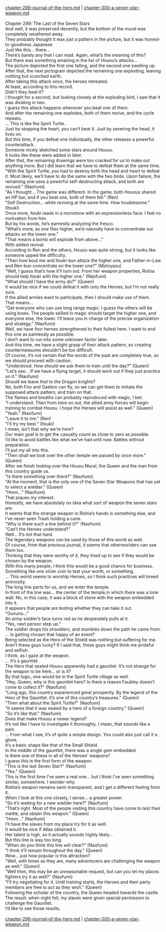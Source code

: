 [chapter-298-journal-of-the-hero.md](./chapter-298-journal-of-the-hero.md) | [chapter-300-a-seven-star-weapon.md](./chapter-300-a-seven-star-weapon.md) <br/>
<br/>
Chapter 299: The Last of the Seven Stars<br/>
And well, it was preserved decently, but the bottom of the mural was completely weathered away.<br/>
They probably thought it was just a pattern in the picture, but it was honest-to-goodness Japanese<br/>
Just like this… there…<br/>
There’s barely any that I can read. Again, what’s the meaning of this?<br/>
But there was something amazing in the list of Houou’s attacks…<br/>
The picture depicted the first one falling, and the second one swelling up.<br/>
After that, the next pictogram depicted the remaining one exploding, leaving nothing but scorched earth.<br/>
After taking this attack once, the heroes retreated.<br/>
At least, according to this record.<br/>
Didn’t they beat it?<br/>
I thought for a second, but looking closely at the exploding bird, I saw that it was dividing in two.<br/>
I guess this attack happens whenever you beat one of them.<br/>
And after the remaining one explodes, both of them revive, and the cycle repeats.<br/>
… This is like the Spirit Turtle.<br/>
Just by stopping the heart, you can’t beat it. Just by severing the head, it lives on.<br/>
But this time, if you defeat one individually, the other releases a powerful counterattack.<br/>
Someone nicely sketched some stars around Houou.<br/>
It looks like these were added in later.<br/>
After that, the remaining drawings were too cracked for us to make out anything more. But I did learn that we have to defeat them at the same time.<br/>
"With the Spirit Turtle, you had to destroy both the head and heart to defeat it. Most likely, we’ll have to do the same with the two birds. Upon failure, the remaining one uses a powerful self-destructing attack, and both are revived." (Naofumi)<br/>
"As I thought… The game was different. In the game, both Houous shared an HP bar, and if you beat one, both of them fell." (Ren)<br/>
"Self Destruction… while reviving at the same time. How troublesome." (Itsuki)<br/>
Once more, Itsuki reads in a monotone with an expressionless face. I feel no motivation from him.<br/>
But by his words, he’s earnestly analyzing the fresco.<br/>
"What’s more, as one flies higher, we’d naturally have to concentrate our attacks on the lower one."<br/>
"That means a bomb will explode from above…"<br/>
With added revival.<br/>
According to Ren and the others, Houou was quite strong, but it looks like someone upped the difficulty.<br/>
"Then how bout me and Itsuki-kun attack the higher one, and Father-in-Law and Ren-kun concentrate on the lower one?" (Motoyasu)<br/>
"Well, I guess that’s how it’ll turn out. From her weapon properties, Rishia should help Itsuki with the higher one." (Naofumi)<br/>
"What should I have the army do?" (Queen)<br/>
It would be nice if we could defeat it with only the Heroes, but I’m not really sure.<br/>
If the allied armies want to participate, then I should make use of them.<br/>
That means…<br/>
"Get everyone who can use long range magic. I guess the others will be using bows. The people skilled in magic should target the higher one, and everyone else, the lower. I’ll leave you in charge of the precise organization and strategy." (Naofumi)<br/>
Well, we have four heroes strengthened to their fullest here. I want to end this one as painlessly as possible.<br/>
I don’t want to run into some unknown factor later.<br/>
And this time, we have a slight grasp of their attack pattern, so creating countermeasures shouldn’t be too difficult.<br/>
Of course, it’s not certain that the words of the past are completely true, so we should proceed with caution.<br/>
"Understood. How should we ask them to train until the day?" (Queen)<br/>
"Let’s see… If we have a flying target, it should work out if they just practice on it." (Naofumi)<br/>
Should we leave that to the Dragon knights?<br/>
No, both Firo and Gaelion can fly, so we can get them to imitate the supposed attack pattern, and train on that.<br/>
The flames and breaths can probably reproduced with magic, I bet.<br/>
"I understand. Then from here on out, the allied army forces will begin training to combat Houou. I hope the Heroes will assist as well." (Queen)<br/>
"Yeah." (Naofumi)<br/>
"Leave it to me." (Ren)<br/>
"I’ll try my best." (Itsuki)<br/>
I mean, isn’t that why we’re here?<br/>
Our main goal is to get the casualty count as close to zero as possible.<br/>
I’d like to avoid battles like what we’ve had until now. Battles without preparation.<br/>
I’ll put my all into this.<br/>
"Then shall we look over the other temple we passed by once more." (Queen)<br/>
After we finish looking over the Houou Mural, the Queen and the man from this country guide us.<br/>
"Is there something over there?" (Naofumi)<br/>
"At the moment, that is the only one of the Seven Star Weapons that has yet to select a wielder." (Queen)<br/>
"Hmm…" (Naofumi)<br/>
That piques my interest.<br/>
Honestly, we have absolutely no idea what sort of weapon the seven stars are.<br/>
It seems that the strange weapon in Rishia’s hands is something else, and I’ve never seen Trash holding a cane.<br/>
"Why is there such a line behind it?" (Naofumi)<br/>
"Can’t the Heroes understand?"<br/>
Well… It’s not that hard.<br/>
The legendary weapons can be used by those of this world as well.<br/>
Of course, from that previous journal, it seems that otherworlders can use them too.<br/>
Thinking that they were worthy of it, they lined up to see if they would be chosen by the weapon.<br/>
With this many people, I think this would be a good chance for business.<br/>
Something like one silver coin to test your worth, or something.<br/>
… This world seems to worship Heroes, so I think such practices will breed animosity.<br/>
The long line parts for us, and we enter the temple.<br/>
In front of the line was… the center of the temple,in which there was a lone wall. No, in this case, it was a block of stone with the weapon embedded into it.<br/>
It appears that people are testing whether they can take it out.<br/>
"Gununu…"<br/>
An army soldier’s face turns red as he desperately pulls at it.<br/>
"Yes, next person step up."<br/>
The soldier drops his shoulders, and stumbles down the path he came from.<br/>
… Is getting chosen that happy of an event?<br/>
Being selected as the Hero of the Shield was nothing but suffering for me.<br/>
Aren’t these guys lucky? If I said that, these guys might think me prideful and selfish.<br/>
I think, as I gaze at the weapon.<br/>
… It’s a gauntlet.<br/>
The Hero that sealed Houou apparently had a gauntlet. It’s not strange for the weapon to be here… or is it?<br/>
By that logic, one would be in the Spirit Turtle village as well.<br/>
"Hey, Queen, why is this gauntlet here? Is there a reason Faubley doesn’t come to collect it?" (Naofumi)<br/>
"Long ago, this country experienced great prosperity. By the legend of the Hero of the Gauntlet. It’s one of this country’s treasures." (Queen)<br/>
"Then what about the Spirit Turtle?" (Naofumi)<br/>
"It seems that it was sealed by a hero of a foreign country." (Queen)<br/>
"So it’s like that." (Naofumi)<br/>
Does that make Houou a newer legend?<br/>
It’s not like I have to investigate it thoroughly. I mean, that sounds like a pain.<br/>
… From what I see, it’s of quite a simple design. You could also just call it a glove.<br/>
It’s a basic shape like that of the Small Shield.<br/>
In the middle of the gauntlet, there was a single gem embedded.<br/>
Is there one of these in all of the Heroes’ weapons?<br/>
I guess this is the first form of the weapon.<br/>
"This is the last Seven Star?" (Naofumi)<br/>
"Yes." (Queen)<br/>
This is the first time I’ve seen a real one… but I think I’ve seen something similar, somewhere. I wonder why.<br/>
Rishia’s weapon remains semi-transparent, and I get a different feeling from it.<br/>
When I look at this one closely, I sense… a greater power.<br/>
"So it’s waiting for a new wielder here?" (Naofumi)<br/>
"That’s right. Most of the people visiting this country have come to test their mettle, and obtain this weapon." (Queen)<br/>
"Hmm…" (Naofumi)<br/>
I’ll have the slaves from my place try for it as well.<br/>
It would be nice if Atlas obtained it.<br/>
Her talent is high, so it actually sounds highly likely…<br/>
But this line is way too long.<br/>
"When do you think this line will clear?" (Naofumi)<br/>
"I think it’ll remain throughout the day." (Queen)<br/>
Wow… just how popular is this attraction?<br/>
"Well, with times as they are, many adventurers are challenging the weapon as well." (Queen)<br/>
"Well then, this may be an unreasonable request, but can you let my places fighters try it as well?" (Naofumi)<br/>
"I’ll try negotiating for it. Until training starts, the Heroes and their party members are free to act as they wish." (Queen)<br/>
Following the scholar of the country, the Queen headed towards the castle.<br/>
The result: when night fell, my slaves were given special permission to challenge the Gauntlet.<br/>
I’d like to see those results.<br/>
<br/>
[chapter-298-journal-of-the-hero.md](./chapter-298-journal-of-the-hero.md) | [chapter-300-a-seven-star-weapon.md](./chapter-300-a-seven-star-weapon.md) <br/>
